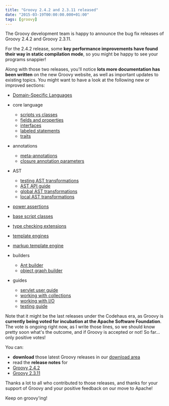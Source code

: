 ```yaml
---
title: "Groovy 2.4.2 and 2.3.11 released"
date: "2015-03-19T00:00:00.000+01:00"
tags: [groovy]
---
```


The Groovy development team is happy to announce the bug fix releases of Groovy 2.4.2 and Groovy 2.3.11.

For the 2.4.2 release, some **key performance improvements have found their way in static compilation mode**, so you might be happy to see your programs snappier!

Along with those two releases, you'll notice **lots more documentation has been written** on the new Groovy website, as well as important updates to existing topics. You might want to have a look at the following new or improved sections:

*   [Domain-Specific Languages](http://docs.groovy-lang.org/latest/html/documentation/core-domain-specific-languages.html)
*   core language
    *   [scripts vs classes](http://docs.groovy-lang.org/docs/latest/html/documentation/#_scripts_versus_classes)
    *   [fields and properties](http://docs.groovy-lang.org/docs/latest/html/documentation/#_fields_and_properties)
    *   [interfaces](http://docs.groovy-lang.org/docs/latest/html/documentation/#_interfaces)
    *   [labeled statements](http://docs.groovy-lang.org/docs/latest/html/documentation/#_labeled_statements)
    *   [traits](http://docs.groovy-lang.org/latest/html/documentation/core-traits.html)
*   annotations
    *   [meta-annotations](http://docs.groovy-lang.org/docs/latest/html/documentation/#_meta_annotations)
    *   [closure annotation parameters](http://docs.groovy-lang.org/docs/latest/html/documentation/#_closure_annotation_parameters)
*   AST
    *   [testing AST transformations](http://docs.groovy-lang.org/docs/latest/html/documentation/#_testing_ast_transformations)
    *   [AST API guide](http://docs.groovy-lang.org/docs/latest/html/documentation/#_ast_api_guide)
    *   [global AST transformations](http://docs.groovy-lang.org/docs/latest/html/documentation/#transforms-global)
    *   [local AST transformations](http://docs.groovy-lang.org/docs/latest/html/documentation/#transforms-local)

*   [power assertions](http://docs.groovy-lang.org/docs/latest/html/documentation/#_power_assertions)
*   [base script classes](http://docs.groovy-lang.org/docs/latest/html/documentation/#_script_base_classes)
*   [type checking extensions](http://docs.groovy-lang.org/latest/html/documentation/type-checking-extensions.html)
*   [template engines](http://docs.groovy-lang.org/latest/html/documentation/template-engines.html)

*   [markup template engine](http://docs.groovy-lang.org/latest/html/documentation/markup-template-engine.html)
*   builders
    *   [Ant builder](http://docs.groovy-lang.org/docs/latest/html/documentation/#_antbuilder)
    *   [object graph builder](http://docs.groovy-lang.org/docs/latest/html/documentation/#_objectgraphbuilder)
*   guides
    *   [servlet user guide](http://docs.groovy-lang.org/latest/html/documentation/servlet-userguide.html)
    *   [working with collections](http://docs.groovy-lang.org/latest/html/documentation/working-with-collections.html)
    *   [working with I/O](http://docs.groovy-lang.org/latest/html/documentation/working-with-io.html)
    *   [testing guide](http://docs.groovy-lang.org/latest/html/documentation/core-testing-guide.html)

Note that it might be the last releases under the Codehaus era, as Groovy is **currently being voted for incubation at the Apache Software Foundation**. The vote is ongoing right now, as I write those lines, so we should know pretty soon what's the outcome, and if Groovy is accepted or not! So far... only positive votes!

You can:

*   **download** those latest Groovy releases in our [download area](http://www.groovy-lang.org/download.html)
*   read the **release notes** for
*   [Groovy 2.4.2](http://www.groovy-lang.org/changelogs/changelog-2.4.2.html)
*   [Groovy 2.3.11](http://www.groovy-lang.org/changelogs/changelog-2.3.11.html)

Thanks a lot to all who contributed to those releases, and thanks for your support of Groovy and your positive feedback on our move to Apache!

Keep on groovy'ing!